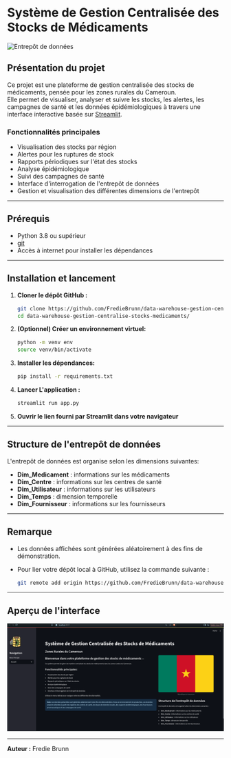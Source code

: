 # Système de Gestion Centralisée des Stocks de Médicaments

![Entrepôt de données](https://www.svgrepo.com/show/331760/database-storage.svg)

## Présentation du projet

Ce projet est une plateforme de gestion centralisée des stocks de médicaments, pensée pour les zones rurales du Cameroun.  
Elle permet de visualiser, analyser et suivre les stocks, les alertes, les campagnes de santé et les données épidémiologiques à travers une interface interactive basée sur [Streamlit](https://streamlit.io/).

### Fonctionnalités principales

- Visualisation des stocks par région
- Alertes pour les ruptures de stock
- Rapports périodiques sur l'état des stocks
- Analyse épidémiologique
- Suivi des campagnes de santé
- Interface d'interrogation de l'entrepôt de données
- Gestion et visualisation des différentes dimensions de l'entrepôt

---

## Prérequis

- Python 3.8 ou supérieur
- [git](https://git-scm.com/)
- Accès à internet pour installer les dépendances

---

## Installation et lancement

1. **Cloner le dépôt GitHub :**

   ```bash
   git clone https://github.com/FredieBrunn/data-warehouse-gestion-centralise-stocks-medicaments.git
   cd data-warehouse-gestion-centralise-stocks-medicaments/
   ```
2. **(Optionnel) Créer un environnement virtuel:**
    ```bash
    python -m venv env
    source venv/bin/activate
    ```
3. **Installer les dépendances:**
    ```bash
    pip install -r requirements.txt
    ```
4. **Lancer L'application :**
    ```bash
    streamlit run app.py
    ```
5. **Ouvrir le lien fourni par Streamlit dans votre navigateur**

---

## Structure de l'entrepôt de données

L'entrepôt de données est organise selon les dimensions suivantes:

- **Dim_Medicament** : informations sur les médicaments
- **Dim_Centre** : informations sur les centres de santé
- **Dim_Utilisateur** : informations sur les utilisateurs
- **Dim_Temps** : dimension temporelle
- **Dim_Fournisseur** : informations sur les fournisseurs

---

## Remarque

- Les données affichées sont générées aléatoirement à des fins de démonstration.
- Pour lier votre dépôt local à GitHub, utilisez la commande suivante :

  ```bash
  git remote add origin https://github.com/FredieBrunn/data-warehouse-gestion-centralise-stocks-medicaments.git
  ```

---

## Aperçu de l'interface

![Aperçu de l'application](./img/home.png)

---

**Auteur :** Fredie Brunn